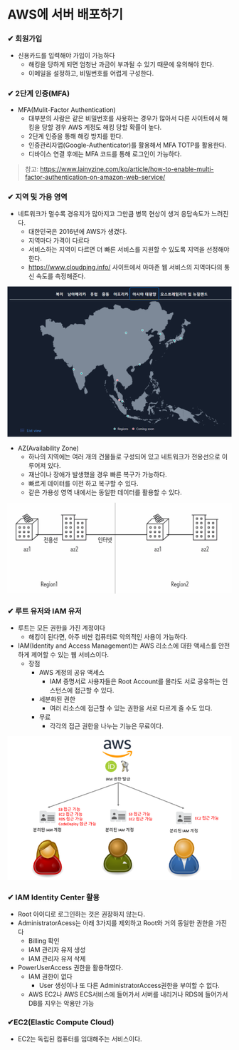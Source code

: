 # AWS에 서버 배포하기

### ✔ 회원가입

- 신용카드를 입력해야 가입이 가능하다
  - 해킹을 당하게 되면 엄청난 과금이 부과될 수 있기 때문에 유의해야 한다.
  - 이메일을 설정하고, 비밀번호를 어렵게 구성한다.

### ✔ 2단계 인증(MFA)

- MFA(Mulit-Factor Authentication)
  - 대부분의 사람은 같은 비밀번호를 사용하는 경우가 많아서 다른 사이트에서 해킹을 당할 경우 AWS 계정도 해킹 당할 확률이 높다.
  - 2단계 인증을 통해 해킹 방지를 한다.
  - 인증관리자앱(Google-Authenticator)를 활용해서 MFA TOTP를 활용한다.
  - 디바이스 연결 후에는 MFA 코드를 통해 로그인이 가능하다.

> 참고: https://www.lainyzine.com/ko/article/how-to-enable-multi-factor-authentication-on-amazon-web-service/

### ✔ 지역 및 가용 영역

- 네트워크가 멀수록 경유지가 많아지고 그만큼 병목 현상이 생겨 응답속도가 느려진다.
  - 대한민국은 2016년에 AWS가 생겼다.
  - 지역마다 가격이 다르다
  - 서비스하는 지역이 다르면 더 빠른 서비스를 지원할 수 있도록 지역을 선정해야 한다.
  - https://www.cloudping.info/ 사이트에서 아마존 웹 서비스의 지역마다의 통신 속도를 측정해준다.

![image-20240124202952731](assets/image-20240124202952731.png)

- AZ(Availability Zone)
  - 하나의 지역에는 여러 개의 건물들로 구성되어 있고 네트워크가 전용선으로 이루어져 있다.
  - 재난이나 장애가 발생했을 경우 빠른 복구가 가능하다.
  - 빠르게 데이터를 이전 하고 복구할 수 있다.
  - 같은 가용성 영역 내에서는 동일한 데이터를 활용할 수 있다.

![image-20240124204651819](assets/image-20240124204651819.png)

### ✔ 루트 유저와 IAM 유저

- 루트는 모든 권한을 가진 계정이다
  - 해킹이 된다면, 아주 비싼 컴퓨터로 악의적인 사용이 가능하다.
- IAM(Identity and Access Management)는 AWS 리소스에 대한 액세스를 안전하게 제어할 수 있는 웹 서비스이다.
  - 장점
    - AWS 계정의 공유 액세스
      - IAM 증명서로 사용자들은 Root Account를 몰라도 서로 공유하는 인스턴스에 접근할 수 있다.
    - 세분화된 권한
      - 여러 리소스에 접근할 수 있는 권한을 서로 다르게 줄 수도 있다.
    - 무료
      - 각각의 접근 권한을 나누는 기능은 무료이다.

![image-20240124205318133](assets/image-20240124205318133.png)

### ✔ IAM Identity Center 활용

- Root 아이디로 로그인하는 것은 권장하지 않는다.
- AdministratorAcess는 아래 3가지를 제외하고 Root와 거의 동일한 권한을 가진다
  - Billing 확인
  - IAM 관리자 유저 생성
  - IAM 관리자 유저 삭제
- PowerUserAccess 권한을 활용하였다.
  - IAM 권한이 없다
    - User 생성이나 또 다른 AdministratorAccess권한을 부여할 수 없다.
  - AWS EC2나 AWS ECS서비스에 들어가서 서버를 내리거나 RDS에 들어가서 DB를 지우는 악용만 가능



### ✔EC2(Elastic Compute Cloud)

- EC2는 독립된 컴퓨터를 임대해주는 서비스이다.